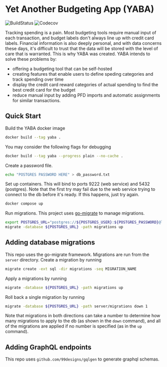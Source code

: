 # Yet Another Budgeting App (YABA)
![BuildStatus](https://img.shields.io/github/actions/workflow/status/wenbenz/yaba/build.yml)
![Codecov](https://img.shields.io/codecov/c/github/wenbenz/yaba)

Tracking spending is a pain. Most budgeting tools require manual input of each
transaction, and budget labels don't always line up with credit card labels.
Financial information is also deeply personal, and with data concerns these
days, it's difficult to trust that the data will be stored with the level of
care that is warranted. This is why YABA was created. YABA intends to solve
these problems by:
- offering a budgeting tool that can be self-hosted
- creating features that enable users to define speding categories and track
spending over time
- display the credit card reward categories of actual spending to find the best
credit card for the budget
- reduce manual input by adding PFD imports and automatic assignments for
similar transactions.

## Quick Start
Build the YABA docker image
```sh
docker build --tag yaba .
```

You may consider the following flags for debugging
```sh
docker build --tag yaba --progress plain --no-cache .
```

Create a password file.
```sh
echo "POSTGRES PASSWORD HERE" > db_password.txt
```

Set up containers. This will bind to ports 9222 (web service) and 5432 (postgres).
Note that the first try may fail due to the web service trying to connect to the db before it's ready.
If this happens, just try again.
```sh
docker compose up
```

Run migrations. This project uses [go-migrate](https://github.com/golang-migrate/migrate) to manage migrations.
```sh
export POSTGRES_URL="postgres://${POSTGRES_USER}:${POSTGRES_PASSWORD}@localhost:5432/yaba?sslmode=disable"
migrate -database ${POSTGRES_URL} -path migrations up
```

## Adding database migrations
This repo uses the go-migrate framework. Migrations are run from the `server` directory.
Create a migration by running
```sh
migrate create -ext sql -dir migrations -seq MIGRATION_NAME
```

Apply a migrations by running 
```sh
migrate -database ${POSTGRES_URL} -path migrations up
```

Roll back a single migration by running
```sh
migrate -database ${POSTGRES_URL} -path server/migrations down 1
```

Note that migrations in both directions can take a number to determine how many migrations to apply to the db (as shown in the `down` command), and all of the migrations are applied if no number is specified (as in the `up` command).

## Adding GraphQL endpoints

This repo uses `github.com/99designs/gqlgen` to generate graphql schemas.
